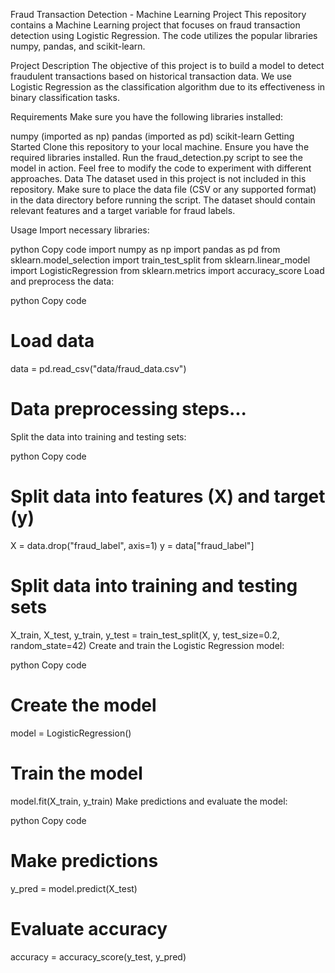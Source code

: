 Fraud Transaction Detection - Machine Learning Project
This repository contains a Machine Learning project that focuses on fraud transaction detection using Logistic Regression. The code utilizes the popular libraries numpy, pandas, and scikit-learn.

Project Description
The objective of this project is to build a model to detect fraudulent transactions based on historical transaction data. We use Logistic Regression as the classification algorithm due to its effectiveness in binary classification tasks.

Requirements
Make sure you have the following libraries installed:

numpy (imported as np)
pandas (imported as pd)
scikit-learn
Getting Started
Clone this repository to your local machine.
Ensure you have the required libraries installed.
Run the fraud_detection.py script to see the model in action.
Feel free to modify the code to experiment with different approaches.
Data
The dataset used in this project is not included in this repository. Make sure to place the data file (CSV or any supported format) in the data directory before running the script. The dataset should contain relevant features and a target variable for fraud labels.

Usage
Import necessary libraries:

python
Copy code
import numpy as np
import pandas as pd
from sklearn.model_selection import train_test_split
from sklearn.linear_model import LogisticRegression
from sklearn.metrics import accuracy_score
Load and preprocess the data:

python
Copy code
# Load data
data = pd.read_csv("data/fraud_data.csv")

# Data preprocessing steps...
Split the data into training and testing sets:

python
Copy code
# Split data into features (X) and target (y)
X = data.drop("fraud_label", axis=1)
y = data["fraud_label"]

# Split data into training and testing sets
X_train, X_test, y_train, y_test = train_test_split(X, y, test_size=0.2, random_state=42)
Create and train the Logistic Regression model:

python
Copy code
# Create the model
model = LogisticRegression()

# Train the model
model.fit(X_train, y_train)
Make predictions and evaluate the model:

python
Copy code
# Make predictions
y_pred = model.predict(X_test)

# Evaluate accuracy
accuracy = accuracy_score(y_test, y_pred)
